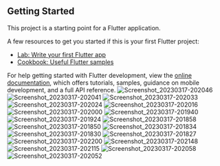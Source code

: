 

## Getting Started

This project is a starting point for a Flutter application.

A few resources to get you started if this is your first Flutter project:

- [Lab: Write your first Flutter app](https://docs.flutter.dev/get-started/codelab)
- [Cookbook: Useful Flutter samples](https://docs.flutter.dev/cookbook)

For help getting started with Flutter development, view the
[online documentation](https://docs.flutter.dev/), which offers tutorials,
samples, guidance on mobile development, and a full API reference.
![Screenshot_20230317-202046](https://user-images.githubusercontent.com/73193132/229305293-306ac694-22bd-4017-ab8a-6b326f2f8983.jpg)
![Screenshot_20230317-202041](https://user-images.githubusercontent.com/73193132/229305294-5653a7a9-077c-4fa6-921c-0751f461f024.jpg)
![Screenshot_20230317-202033](https://user-images.githubusercontent.com/73193132/229305297-c7c6924d-ea23-4b88-81b8-f9cd3a939aa6.jpg)
![Screenshot_20230317-202024](https://user-images.githubusercontent.com/73193132/229305300-d412c431-db88-4e5a-9a57-edc635ea29f2.jpg)
![Screenshot_20230317-202016](https://user-images.githubusercontent.com/73193132/229305301-888b26ef-1b7d-4e7f-aa0b-0187867cc3a6.jpg)
![Screenshot_20230317-202000](https://user-images.githubusercontent.com/73193132/229305306-9bb86305-c66c-4f8d-9aca-578311bbdb72.jpg)
![Screenshot_20230317-201940](https://user-images.githubusercontent.com/73193132/229305310-78638fc0-293e-436b-bb85-c4f248b3bb1d.jpg)
![Screenshot_20230317-201924](https://user-images.githubusercontent.com/73193132/229305314-447109f2-7259-4d12-85f0-3e01406a98a8.jpg)
![Screenshot_20230317-201858](https://user-images.githubusercontent.com/73193132/229305322-19e90c3a-2e15-43e9-970f-084b9482e259.jpg)
![Screenshot_20230317-201850](https://user-images.githubusercontent.com/73193132/229305323-457c54ee-dab4-44fb-9d0c-ca287ed51534.jpg)
![Screenshot_20230317-201834](https://user-images.githubusercontent.com/73193132/229305325-b1a4a661-d923-47c4-9c89-eb4615d3a9e4.jpg)
![Screenshot_20230317-201830](https://user-images.githubusercontent.com/73193132/229305329-9c618294-3961-4b2b-bd17-5f81be8660df.jpg)
![Screenshot_20230317-201827](https://user-images.githubusercontent.com/73193132/229305333-473a3ced-4b03-4280-85d9-7db32fe37767.jpg)
![Screenshot_20230317-202200](https://user-images.githubusercontent.com/73193132/229305336-78916712-73fd-4049-bdbd-cc104e30a392.jpg)
![Screenshot_20230317-202148](https://user-images.githubusercontent.com/73193132/229305338-85208c75-aab1-4748-a39b-eeb4720d5ad6.jpg)
![Screenshot_20230317-202115](https://user-images.githubusercontent.com/73193132/229305340-c60a34d6-74aa-481c-9015-4aa3b3beda69.jpg)
![Screenshot_20230317-202058](https://user-images.githubusercontent.com/73193132/229305342-7e52e3ee-dbe0-4434-89d7-422f2591cc06.jpg)
![Screenshot_20230317-202052](https://user-images.githubusercontent.com/73193132/229305346-45c1ded2-df20-4bee-958a-250788d16229.jpg)
